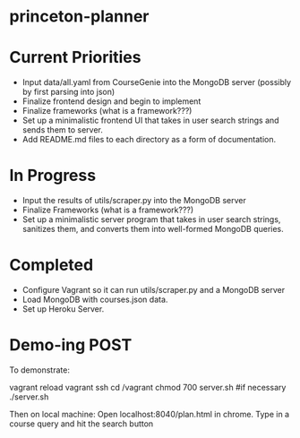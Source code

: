# princeton-planner

Current Priorities
===================
- Input data/all.yaml from CourseGenie into the MongoDB server (possibly by first parsing into json)
- Finalize frontend design and begin to implement
- Finalize frameworks (what is a framework???)
- Set up a minimalistic frontend UI that takes in user search strings and sends them to server.
- Add README.md files to each directory as a form of documentation.

In Progress
====================
- Input the results of utils/scraper.py into the MongoDB server
- Finalize Frameworks (what is a framework???)
- Set up a minimalistic server program that takes in user search strings, sanitizes them, and converts them into well-formed MongoDB queries.

Completed
====================
- Configure Vagrant so it can run utils/scraper.py and a MongoDB server
- Load MongoDB with courses.json data.
- Set up Heroku Server.


Demo-ing POST
====================
To demonstrate:

vagrant reload
vagrant ssh
cd /vagrant
chmod 700 server.sh #if necessary
./server.sh

Then on local machine:
Open localhost:8040/plan.html in chrome. Type in a course query and hit the search button
